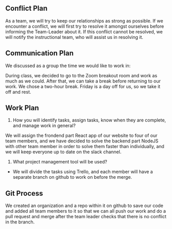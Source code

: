 

## Conflict Plan

As a team, we will try to keep our relationships as strong as possible. If we encounter a conflict, we will first try to resolve it amongst ourselves before informing the Team-Leader about it. If this conflict cannot be resolved, we will notify the instructional team, who will assist us in resolving it.

## Communication Plan

We discussed as a group the time we would like to work in:

During class, we decided to go to the Zoom breakout room and work as much as we could.
After that, we can take a break before returning to our work. We chose a two-hour break.
Friday is a day off for us, so we take it off and rest.

## Work Plan

1. How you will identify tasks, assign tasks, know when they are complete, and manage work in general?

We will assign the frondend part React app of our website to four of our team members, and we have decided to solve the backend part NodeJS with other team member in order to solve them faster than individually, and we will keep everyone up to date on the slack channel.

1. What project management tool will be used?

- We will divide the tasks using Trello, and each member will have a separate branch on github to work on before the merge.

## Git Process

We created an organization and a repo within it on github to save our code and added all team members to it so that we can all push our work and do a pull request and merge after the team leader checks that there is no conflict in the branch.
